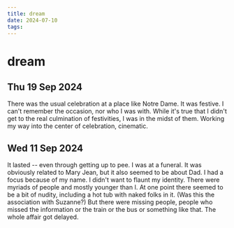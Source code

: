 ```yaml
---
title: dream
date: 2024-07-10
tags: 
---
```

# dream
## Thu 19 Sep 2024 
There was the usual celebration at a place like Notre Dame. It was festive. I can't remember the occasion, nor who I was with. While it's true that I didn't get to the real culmination of festivities, I was in the midst of them. Working my way into the center of celebration, cinematic.
## Wed 11 Sep 2024 
It lasted -- even through getting up to pee. I was at a funeral. It was obviously related to Mary Jean, but it also seemed to be about Dad. I had a focus because of my name. I didn't want to flaunt my identity. There were myriads of people and mostly younger than I. At one point there seemed to be a bit of nudity, including a hot tub with naked folks in it. (Was this the association with Suzanne?) But there were missing people, people who missed the information or the train or the bus or something like that. The whole affair got delayed. 

